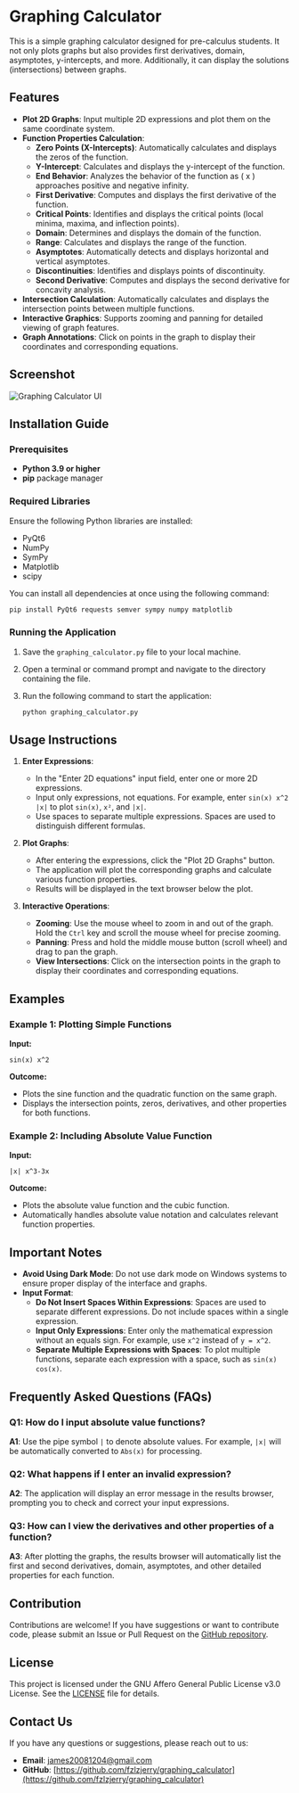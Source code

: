 # Graphing Calculator

This is a simple graphing calculator designed for pre-calculus students. It not only plots graphs but also provides first derivatives, domain, asymptotes, y-intercepts, and more. Additionally, it can display the solutions (intersections) between graphs.

## Features

- **Plot 2D Graphs**: Input multiple 2D expressions and plot them on the same coordinate system.
- **Function Properties Calculation**:
    - **Zero Points (X-Intercepts)**: Automatically calculates and displays the zeros of the function.
    - **Y-Intercept**: Calculates and displays the y-intercept of the function.
    - **End Behavior**: Analyzes the behavior of the function as \( x \) approaches positive and negative infinity.
    - **First Derivative**: Computes and displays the first derivative of the function.
    - **Critical Points**: Identifies and displays the critical points (local minima, maxima, and inflection points).
    - **Domain**: Determines and displays the domain of the function.
    - **Range**: Calculates and displays the range of the function.
    - **Asymptotes**: Automatically detects and displays horizontal and vertical asymptotes.
    - **Discontinuities**: Identifies and displays points of discontinuity.
    - **Second Derivative**: Computes and displays the second derivative for concavity analysis.
- **Intersection Calculation**: Automatically calculates and displays the intersection points between multiple functions.
- **Interactive Graphics**: Supports zooming and panning for detailed viewing of graph features.
- **Graph Annotations**: Click on points in the graph to display their coordinates and corresponding equations.

## Screenshot

![Graphing Calculator UI](https://ice.frostsky.com/2024/10/23/93aa0a1f85f2022dda0966ba84367775.png)

## Installation Guide

### Prerequisites

- **Python 3.9 or higher**
- **pip** package manager

### Required Libraries

Ensure the following Python libraries are installed:

- PyQt6
- NumPy
- SymPy
- Matplotlib
- scipy

You can install all dependencies at once using the following command:

```bash
pip install PyQt6 requests semver sympy numpy matplotlib
```

### Running the Application

1. Save the `graphing_calculator.py` file to your local machine.
2. Open a terminal or command prompt and navigate to the directory containing the file.
3. Run the following command to start the application:

    ```bash
    python graphing_calculator.py
    ```

## Usage Instructions

1. **Enter Expressions**:
    - In the "Enter 2D equations" input field, enter one or more 2D expressions.
    - Input only expressions, not equations. For example, enter `sin(x) x^2 |x|` to plot `sin(x)`, `x²`, and `|x|`.
    - Use spaces to separate multiple expressions. Spaces are used to distinguish different formulas.

2. **Plot Graphs**:
    - After entering the expressions, click the "Plot 2D Graphs" button.
    - The application will plot the corresponding graphs and calculate various function properties.
    - Results will be displayed in the text browser below the plot.

3. **Interactive Operations**:
    - **Zooming**: Use the mouse wheel to zoom in and out of the graph. Hold the `Ctrl` key and scroll the mouse wheel for precise zooming.
    - **Panning**: Press and hold the middle mouse button (scroll wheel) and drag to pan the graph.
    - **View Intersections**: Click on the intersection points in the graph to display their coordinates and corresponding equations.

## Examples

### Example 1: Plotting Simple Functions

**Input:**
```
sin(x) x^2
```

**Outcome:**
- Plots the sine function and the quadratic function on the same graph.
- Displays the intersection points, zeros, derivatives, and other properties for both functions.

### Example 2: Including Absolute Value Function

**Input:**
```
|x| x^3-3x
```

**Outcome:**
- Plots the absolute value function and the cubic function.
- Automatically handles absolute value notation and calculates relevant function properties.

## Important Notes

- **Avoid Using Dark Mode**: Do not use dark mode on Windows systems to ensure proper display of the interface and graphs.
- **Input Format**:
    - **Do Not Insert Spaces Within Expressions**: Spaces are used to separate different expressions. Do not include spaces within a single expression.
    - **Input Only Expressions**: Enter only the mathematical expression without an equals sign. For example, use `x^2` instead of `y = x^2`.
    - **Separate Multiple Expressions with Spaces**: To plot multiple functions, separate each expression with a space, such as `sin(x) cos(x)`.

## Frequently Asked Questions (FAQs)

### Q1: How do I input absolute value functions?

**A1**: Use the pipe symbol `|` to denote absolute values. For example, `|x|` will be automatically converted to `Abs(x)` for processing.

### Q2: What happens if I enter an invalid expression?

**A2**: The application will display an error message in the results browser, prompting you to check and correct your input expressions.

### Q3: How can I view the derivatives and other properties of a function?

**A3**: After plotting the graphs, the results browser will automatically list the first and second derivatives, domain, asymptotes, and other detailed properties for each function.

## Contribution

Contributions are welcome! If you have suggestions or want to contribute code, please submit an Issue or Pull Request on the [GitHub repository](https://github.com/fzlzjerry/graphing_calculator).

## License

This project is licensed under the GNU Affero General Public License v3.0 License. See the [LICENSE](LICENSE) file for details.

## Contact Us

If you have any questions or suggestions, please reach out to us:

- **Email**: james20081204@gmail.com
- **GitHub**: [https://github.com/fzlzjerry/graphing_calculator](https://github.com/fzlzjerry/graphing_calculator)
